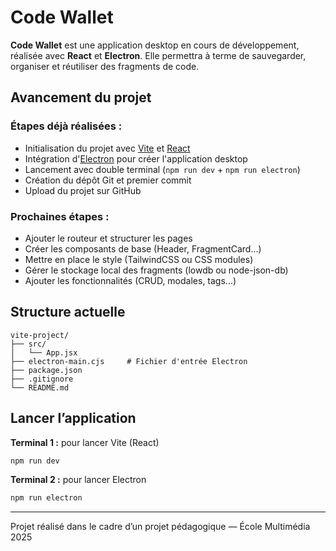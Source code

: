 #  Code Wallet

**Code Wallet** est une application desktop en cours de développement, réalisée avec **React** et **Electron**. Elle permettra à terme de sauvegarder, organiser et réutiliser des fragments de code.

##  Avancement du projet

### Étapes déjà réalisées :
- Initialisation du projet avec [Vite](https://vitejs.dev/) et [React](https://reactjs.org/)
- Intégration d'[Electron](https://www.electronjs.org/) pour créer l'application desktop
- Lancement avec double terminal (`npm run dev` + `npm run electron`)
- Création du dépôt Git et premier commit
- Upload du projet sur GitHub

### Prochaines étapes :
- Ajouter le routeur et structurer les pages
- Créer les composants de base (Header, FragmentCard...)
- Mettre en place le style (TailwindCSS ou CSS modules)
- Gérer le stockage local des fragments (lowdb ou node-json-db)
- Ajouter les fonctionnalités (CRUD, modales, tags...)

##  Structure actuelle

```
vite-project/
├── src/
│   └── App.jsx
├── electron-main.cjs     # Fichier d'entrée Electron
├── package.json
├── .gitignore
└── README.md
```

##  Lancer l’application

**Terminal 1 :** pour lancer Vite (React)

```bash
npm run dev
```

**Terminal 2 :** pour lancer Electron

```bash
npm run electron
```

---

 Projet réalisé dans le cadre d’un projet pédagogique — École Multimédia 2025